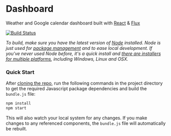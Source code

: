 # Dashboard
Weather and Google calendar dashboard built with [React](http://facebook.github.io/react/) &amp; [Flux](https://facebook.github.io/flux/)

[![Build Status](https://drone.io/github.com/danesparza/Dashboard/status.png)](https://drone.io/github.com/danesparza/Dashboard/latest)

*To build, make sure you have the latest version of [Node](https://nodejs.org/) installed.  Node is just used for [package management](https://docs.npmjs.com/cli/npm) and to ease local development.  If you've never used Node before, it's a quick install and [there are installers for multiple platforms](https://nodejs.org/download/), including Windows, Linux and OSX.*

### Quick Start

After [cloning the repo](https://help.github.com/articles/fetching-a-remote/), run the following commands in the project directory to get the required Javascript package dependencies and build the `bundle.js` file:

```bash
npm install
npm start
```

This will also watch your local system for any changes.  If you make changes to any referenced components, the `bundle.js` file will automatically be rebuilt.


